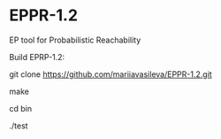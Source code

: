 # EPPR-1.2

EP tool for Probabilistic Reachability

Build EPRP-1.2:

git clone https://github.com/mariiavasileva/EPPR-1.2.git

make

cd bin

./test
